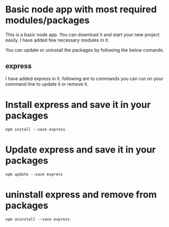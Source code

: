 # Basic node app with most required modules/packages
This is a basic node app. You can download it and start your new project easily. I have added few necessary modules in it.

You can update or uninstall the packages by following the below comands.

## express
I have added express in it. following are to commands you can run on your command line to update it or remove it.

# Install express and save it in your packages
```
npm install --save express
```

# Update express and save it in your packages
```
npm update --save express
```
# uninstall express and remove from packages
```
npm uninstall --save express
```
